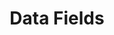 ---
title: Data Fields
excerpt: ''
deprecated: false
hidden: true
metadata:
  title: ''
  description: ''
  robots: index
next:
  description: ''
---